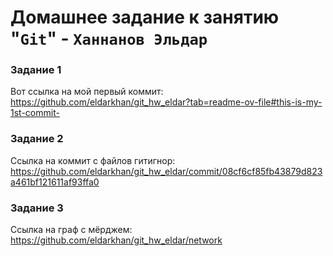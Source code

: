 # Домашнее задание к занятию "`Git`" - `Ханнанов Эльдар`

### Задание 1

Вот ссылка на мой первый коммит: https://github.com/eldarkhan/git_hw_eldar?tab=readme-ov-file#this-is-my-1st-commit-

### Задание 2

Ссылка на коммит с файлов гитигнор: https://github.com/eldarkhan/git_hw_eldar/commit/08cf6cf85fb43879d823a461bf121611af93ffa0

### Задание 3

Ссылка на граф с мёрджем: https://github.com/eldarkhan/git_hw_eldar/network
